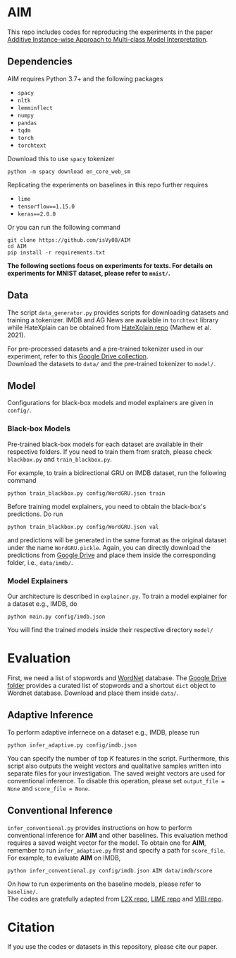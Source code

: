 # AIM

This repo includes codes for reproducing the experiments in the paper [Additive Instance-wise Approach to Multi-class Model Interpretation](https://github.com/isVy08/AIM/edit/master/README.md).

## Dependencies
AIM requires Python 3.7+ and the following packages

- `spacy`
- `nltk`
- `lemminflect`
- `numpy`
- `pandas`
- `tqdm`
- `torch`
- `torchtext`

Download this to use `spacy` tokenizer
```
python -m spacy download en_core_web_sm
```

Replicating the experiments on baselines in this repo further requires

- `lime`
- `tensorflow==1.15.0`
- `keras==2.0.0`

Or you can run the following command
```
git clone https://github.com/isVy08/AIM
cd AIM
pip install -r requirements.txt
```

**The following sections focus on experiments for texts. For details on experiments for MNIST dataset, please refer to `mnist/`.**


## Data
The script `data_generator.py` provides scripts for downloading datasets and training a tokenizer. 
IMDB and AG News are available in `torchtext` library while HateXplain can be obtained from [HateXplain repo](https://github.com/hate-alert/HateXplain/tree/master/Data) (Mathew et al. 2021). 

For pre-processed datasets and a pre-trained tokenizer used in our experiment, refer to this [Google Drive collection](https://drive.google.com/drive/folders/19IkiCWE-8g-XB0Mu4GAw2RgoejK3g6yg?usp=sharing).
<br>Download the datasets to `data/` and the pre-trained tokenizer to `model/`.

## Model
Configurations for black-box models and model explainers are given in `config/`. 

### Black-box Models
Pre-trained black-box models for each dataset are available in their respective folders. 
If you need to train them from sratch, please check `blackbox.py` and `train_blackbox.py`.

For example, to train a bidirectional GRU on IMDB dataset, run the following command

```
python train_blackbox.py config/WordGRU.json train
```

Before training model explainers, you need to obtain the black-box's predictions. Do run
```
python train_blackbox.py config/WordGRU.json val
```
and predictions will be generated in the same format as the original dataset under the name `WordGRU.pickle`. Again, you can directly download the predictions from [Google Drive](https://drive.google.com/drive/folders/19IkiCWE-8g-XB0Mu4GAw2RgoejK3g6yg?usp=sharing) and place them inside the corresponding folder, i.e., `data/imdb/`.

### Model Explainers
Our architecture is described in `explainer.py`. To train a model explainer for a dataset e.g., IMDB, do
```
python main.py config/imdb.json
```
You will find the trained models inside their respective directory `model/`

# Evaluation
First, we need a list of stopwords and [WordNet](https://wordnet.princeton.edu/) database. The [Google Drive folder](https://drive.google.com/drive/folders/1LfEAcN1DU9PKYRiY0e8dZ8zTcG0k1Mfv?usp=sharing) provides a curated list of stopwords and a shortcut `dict` object to Wordnet database. Download and place them inside `data/`.

## Adaptive Inference
To perform adaptive infernece on a dataset e.g., IMDB, please run 
```
python infer_adaptive.py config/imdb.json
```

You can specify the number of top *K* features in the script. Furthermore, this script also outputs the weight vectors and qualitative samples written into separate files for your investigation. The saved weight vectors are used for conventional inference. To disable this operation, please set `output_file = None` and `score_file = None`.

## Conventional Inference
`infer_conventional.py` provides instructions on how to perform conventional inference for **AIM** and other baselines. This evaluation method requires a saved weight vector for the model. To obtain one for **AIM**, remember to run `infer_adaptive.py` first and specify a path for `score_file`. For example, to evaluate **AIM** on IMDB,  

```
python infer_conventional.py config/imdb.json AIM data/imdb/score
```
On how to run experiments on the baseline models, please refer to `baseline/`. 
<br>The codes are gratefully adapted from [L2X repo](https://github.com/Jianbo-Lab/L2X), [LIME repo](https://github.com/marcotcr/lime-experiments) and [VIBI repo](https://github.com/SeojinBang/VIBI).


# Citation
If you use the codes or datasets in this repository, please cite our paper.
